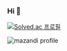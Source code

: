 ### Hi 👋

[![Solved.ac
프로필](http://mazassumnida.wtf/api/v2/generate_badge?boj=ohhamma)](https://solved.ac/ohhamma)

![mazandi profile](http://mazandi.herokuapp.com/api?handle=ohhamma&theme=dark)
